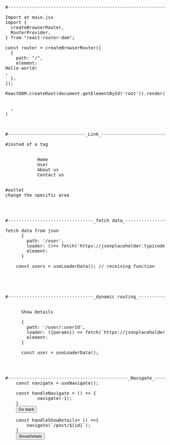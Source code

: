 <pre>
#-----------------------------------------------------------------------------<br>
Import at main.jsx
import {
  createBrowserRouter,
  RouterProvider,
} from "react-router-dom";

const router = createBrowserRouter([
  {
    path: "/",
    element: <div>Hello world!</div>,
  },
]);

ReactDOM.createRoot(document.getElementById('root')).render(
  <React.StrictMode>
     <RouterProvider router={router} />
  </React.StrictMode>,
)



#-----------------------------_Link_-----------------------------------------------<br>
#insted of a tag

<nav>
            <Link to="/">Home</Link>
            <Link to="/user">User</Link>
            <Link to="/about">About us</Link>
            <Link to="/contact">Contact us</Link>
</nav>

#outlet 
change the specific area




#--------------------------------_fetch data_---------------------------------------------<br>
fetch data from json
      {
        path: '/user',
        loader: ()=> fetch('https://jsonplaceholder.typicode.com/users'),
        element: <User></User>
      }

    const users = useLoaderData(); // receiving function





#--------------------------------_dynamic routing_--------------------------------------------- <br>

      <Link to={`/user/${id}`}>Show Details</Link>

      {
        path: '/user/:userId',
        loader: ({params}) => fetch(`https://jsonplaceholder.typicode.com/users/${params.userId}`),
        element: <UserDetails></UserDetails>
      }

      const user = useLoaderData();




#---------------------------------------------_Navigate_------------------------------------
    const navigate = useNavigate();

    const handleNavigate = () => {
            navigate(-1);
    }
    <button onClick={handleNavigate}>Go back</button>

    const handleShowDetails= () =>{
        navigate(`/post/${id}`);
    }
    <button onClick={handleShowDetails}>ShowDetails</button>

    </pre>
